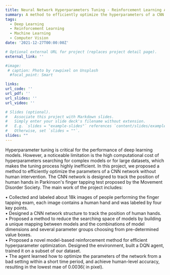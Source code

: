 ```yaml
---
title: Neural Network Hyperparameters Tuning - Reinforcement Learning Approach
summary: A method to efficiently optimize the hyperparameters of a CNN network without human intervention.
tags:
  - Deep Learning
  - Reinforcement Learning
  - Machine Learning
  - Computer Vision
date: '2021-12-27T00:00:00Z'

# Optional external URL for project (replaces project detail page).
external_link: ''

#image:
 # caption: Photo by rawpixel on Unsplash
  #focal_point: Smart

links:
url_code: ''
url_pdf: ''
url_slides: ''
url_video: ''

# Slides (optional).
#   Associate this project with Markdown slides.
#   Simply enter your slide deck's filename without extension.
#   E.g. `slides = "example-slides"` references `content/slides/example-slides.md`.
#   Otherwise, set `slides = ""`.
slides: ""
---
```


Hyperparameter tuning is critical for the performance of deep learning models. However, a noticeable limitation is the high computational cost of hyperparameters searching for complex models or for large datasets, which makes the tuning process highly inefficient. In this project, we proposed a method to efficiently optimize the parameters of a CNN network without human intervention. The CNN network is designed to track the position of human hands in Parkinson's finger tapping test proposed by the Movement Disorder Society. The main work of the project includes:

• Collected and labeled about 18k images of people performing the finger tapping exam, each image contains a human hand and was labeled by four key points.\
• Designed a CNN network structure to track the position of human hands.\
• Proposed a method to reduce the searching space of models by building a unique mapping between models and the combinations of model dimensions and several parameter groups choosing from pre-determined value boxes.\
• Proposed a novel model-based reinforcement method for efficient hyperparameter optimization. Designed the environment, built a DQN agent, trained it on a subset of our dataset.\
• The agent learned how to optimize the parameters of the network from a bad setting within a short time period, and achieve human-level accuracy, resulting in the lowest mae of 0.0036( in pixel).
